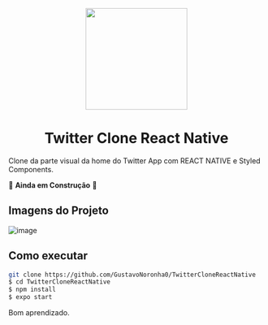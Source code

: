 <p align="center">
  <img src="https://logodownload.org/wp-content/uploads/2014/09/twitter-logo-1.png" width="200" />
</p>

<h1 align="center">
 Twitter Clone React Native
</h1>

Clone da parte visual da home do Twitter App com REACT NATIVE e Styled Components.

🚧 **Ainda em Construção** 🚧

## Imagens do Projeto
![image](https://user-images.githubusercontent.com/77861206/106316870-2e5fd100-624c-11eb-9647-05b58a922afe.png)



## Como executar

```bash
git clone https://github.com/GustavoNoronha0/TwitterCloneReactNative
$ cd TwitterCloneReactNative
$ npm install
$ expo start
```

Bom aprendizado.<br/>
